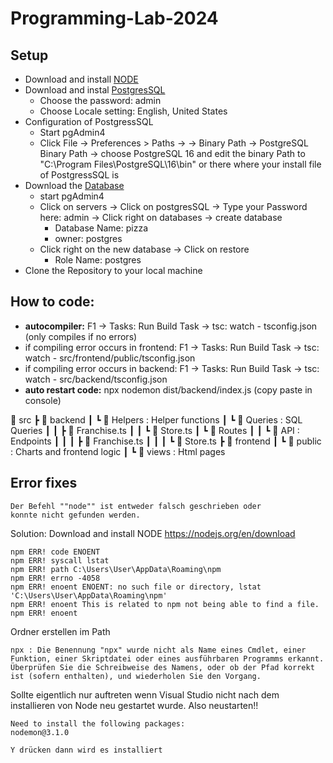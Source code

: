 # Programming-Lab-2024

## Setup
- Download and install [NODE](https://nodejs.org/en/download)
- Download and instal [PostgresSQL](https://www.postgresql.org/download/)
    - Choose the password: admin
    - Choose Locale setting: English, United States
- Configuration of PostgressSQL
    - Start pgAdmin4
    - Click File -> Preferences > Paths -> -> Binary Path -> PostgreSQL Binary Path -> choose PostgreSQL 16 and edit the binary Path to "C:\Program Files\PostgreSQL\16\bin" or there where your install file of PostgressSQL is
- Download the [Database](https://studfrauasde-my.sharepoint.com/:u:/g/personal/yannis_koerner_stud_fra-uas_de/EZvGVpPy49pIoH4PIbFGx2ABaNo38A277FUR4gqsklbdQA?e=dA7DX2)
    - start pgAdmin4
    - Click on servers -> Click on postgresSQL -> Type your Password here: admin -> Click right on databases -> create database
        - Database Name: pizza
        - owner: postgres
    - Click right on the new database -> Click on restore
        - Role Name: postgres
- Clone the Repository to your local machine

## How to code:
- **autocompiler:** F1 -> Tasks: Run Build Task -> tsc: watch - tsconfig.json (only compiles if no errors)
- if compiling error occurs in frontend: F1 -> Tasks: Run Build Task -> tsc: watch - src/frontend/public/tsconfig.json 
- if compiling error occurs in backend: F1 -> Tasks: Run Build Task -> tsc: watch - src/backend/tsconfig.json 
- **auto restart code:** npx nodemon dist/backend/index.js (copy paste in console)

📂 src
┣ 📂 backend
┃ ┗ 📂 Helpers : Helper functions
┃ ┗ 📂 Queries : SQL Queries
┃ ┃ ┣ 📜 Franchise.ts
┃ ┃ ┗ 📜 Store.ts
┃ ┗ 📂 Routes
┃ ┃ ┗ 📂 API : Endpoints
┃ ┃ ┃ ┣ 📜 Franchise.ts
┃ ┃ ┃ ┗ 📜 Store.ts
┣ 📂 frontend
┃ ┗ 📂 public : Charts and frontend logic
┃ ┗ 📂 views : Html pages

## Error fixes
```
Der Befehl ""node"" ist entweder falsch geschrieben oder
konnte nicht gefunden werden.
```
Solution:
Download and install NODE
https://nodejs.org/en/download

```
npm ERR! code ENOENT
npm ERR! syscall lstat
npm ERR! path C:\Users\User\AppData\Roaming\npm
npm ERR! errno -4058
npm ERR! enoent ENOENT: no such file or directory, lstat 'C:\Users\User\AppData\Roaming\npm'
npm ERR! enoent This is related to npm not being able to find a file.
npm ERR! enoent
```
Ordner erstellen im Path
```
npx : Die Benennung "npx" wurde nicht als Name eines Cmdlet, einer Funktion, einer Skriptdatei oder eines ausführbaren Programms erkannt. Überprüfen Sie die Schreibweise des Namens, oder ob der Pfad korrekt 
ist (sofern enthalten), und wiederholen Sie den Vorgang.
```
Sollte eigentlich nur auftreten wenn Visual Studio nicht nach dem installieren von Node neu gestartet wurde. Also neustarten!!
```
Need to install the following packages:
nodemon@3.1.0

Y drücken dann wird es installiert
```